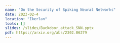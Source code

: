 ```yaml
---
name: "On the Security of Spiking Neural Networks"
date: 2023-02-4
location: "Ikerlan"
tools: []
slides: /slides/Backdoor_attack_SNN.pptx
pdf: https://arxiv.org/abs/2302.06279
---
```

